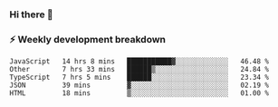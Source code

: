 ### Hi there 👋

### ⚡ Weekly development breakdown
<!--START_SECTION:waka-->
```text
JavaScript   14 hrs 8 mins   ███████████▓░░░░░░░░░░░░░   46.48 % 
Other        7 hrs 33 mins   ██████▒░░░░░░░░░░░░░░░░░░   24.84 % 
TypeScript   7 hrs 5 mins    ██████░░░░░░░░░░░░░░░░░░░   23.34 % 
JSON         39 mins         ▓░░░░░░░░░░░░░░░░░░░░░░░░   02.19 % 
HTML         18 mins         ▒░░░░░░░░░░░░░░░░░░░░░░░░   01.00 % 
```
<!--END_SECTION:waka-->
<!--
**MarceloWis/MarceloWis** is a ✨ _special_ ✨ repository because its `README.md` (this file) appears on your GitHub profile.

Here are some ideas to get you started:

- 🔭 I’m currently working on ...
- 🌱 I’m currently learning ...
- 👯 I’m looking to collaborate on ...
- 🤔 I’m looking for help with ...
- 💬 Ask me about ...
- 📫 How to reach me: ...
- 😄 Pronouns: ...
- ⚡ Fun fact: ...
-->
